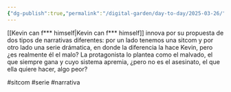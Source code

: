 ```yaml
---
{"dg-publish":true,"permalink":"/digital-garden/day-to-day/2025-03-26/"}
---
```


[[Kevin can f*** himself\|Kevin can f*** himself]] innova por su propuesta de dos tipos de narrativas diferentes: por un lado tenemos una sitcom y por otro lado una serie drámatica, en donde la diferencia la hace Kevin, pero ¿es realmente él el malo? La protagonista lo plantea como el malvado, el que siempre gana y cuyo sistema apremia, ¿pero no es el asesinato, el que ella quiere hacer, algo peor? 

#sitcom #serie #narrativa
